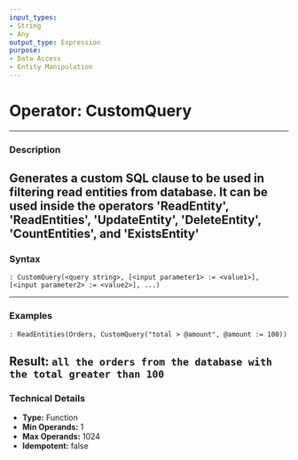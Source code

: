 ```yaml
---
input_types:
- String
- Any
output_type: Expression
purpose:
- Data Access
- Entity Manipulation
---
```

# Operator: CustomQuery
---
### **Description**
Generates a custom SQL clause to be used in filtering read entities from database. It can be used inside the operators 'ReadEntity', 'ReadEntities', 'UpdateEntity', 'DeleteEntity', 'CountEntities', and 'ExistsEntity'
---
### **Syntax**
```
: CustomQuery(<query string>, [<input parameter1> := <value1>], [<input parameter2> := <value2>], ...)
```
---
### **Examples**
```
: ReadEntities(Orders, CustomQuery("total > @amount", @amount := 100))
```
**Result:** `all the orders from the database with the total greater than 100`
---
### **Technical Details**
- **Type:** Function
- **Min Operands:** 1
- **Max Operands:** 1024
- **Idempotent:** false